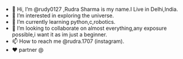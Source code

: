 - 👋 Hi, I’m @rudy0127 ,Rudra Sharma is my name.I Live in Delhi,India.
- 👀 I’m interested in exploring the universe.
- 🌱 I’m currently learning python,c,robotics.
- 💞️ I’m looking to collaborate on almost everything,any exposure possible,i want it as im just a beginner.
- 📫 How to reach me @rudra.1707 (instagram).
- ❤️ partner @ 

<!---
rudy0127/rudy0127 is a ✨ special ✨ repository because its `README.md` (this file) appears on your GitHub profile.
You can click the Preview link to take a look at your changes.
--->
